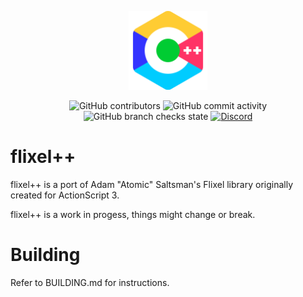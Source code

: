 <p align="center">
<img src="assets/logo.png", width="25%", height="25%">
</p>
<p align="center">
<img alt="GitHub contributors" src="https://img.shields.io/github/contributors/coolfren/flixelplusplus?style=plastic">
<img alt="GitHub commit activity" src="https://img.shields.io/github/commit-activity/m/coolfren/flixelplusplus?style=plastic">
<img alt="GitHub branch checks state" src="https://img.shields.io/github/checks-status/coolfren/flixelplusplus/master?style=plastic">
<a href="https://discord.gg/tNYFGGFrX9">
<img alt="Discord" src="https://img.shields.io/discord/1051239786054164560?label=discord&logo=discord&style=plastic">
</a>
</p>

# flixel++

flixel++ is a port of Adam "Atomic" Saltsman's Flixel library originally created for ActionScript 3.

flixel++ is a work in progess, things might change or break.

# Building
Refer to BUILDING.md for instructions.